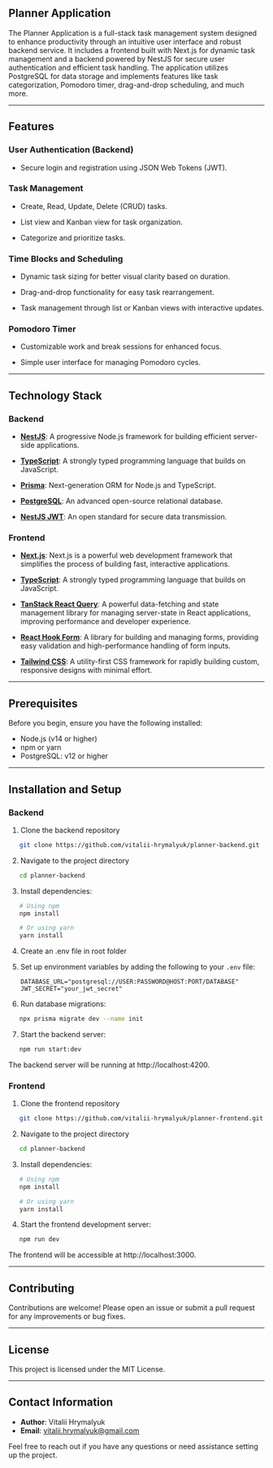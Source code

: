 ## Planner Application

The Planner Application is a full-stack task management system designed to enhance productivity through an intuitive user interface and robust backend service. It includes a frontend built with Next.js for dynamic task management and a backend powered by NestJS for secure user authentication and efficient task handling. The application utilizes PostgreSQL for data storage and implements features like task categorization, Pomodoro timer, drag-and-drop scheduling, and much more.

---

## Features

### User Authentication (Backend)

- Secure login and registration using JSON Web Tokens (JWT).

### Task Management

- Create, Read, Update, Delete (CRUD) tasks.

- List view and Kanban view for task organization.

- Categorize and prioritize tasks.

### Time Blocks and Scheduling

- Dynamic task sizing for better visual clarity based on duration.

- Drag-and-drop functionality for easy task rearrangement.

- Task management through list or Kanban views with interactive updates.

### Pomodoro Timer

- Customizable work and break sessions for enhanced focus.

- Simple user interface for managing Pomodoro cycles.

---

## Technology Stack

### Backend

- **[NestJS](https://docs.nestjs.com/)**: A progressive Node.js framework for building efficient server-side applications.

- **[TypeScript](https://www.typescriptlang.org/docs/)**: A strongly typed programming language that builds on JavaScript.

- **[Prisma](https://www.prisma.io/docs/getting-started)**: Next-generation ORM for Node.js and TypeScript.

- **[PostgreSQL](https://www.postgresql.org/docs/)**: An advanced open-source relational database.

- **[NestJS JWT](https://docs.nestjs.com/security/authentication)**: An open standard for secure data transmission.

### Frontend

- **[Next.js](https://nextjs.org/docs)**: Next.js is a powerful web development framework that simplifies the process of building fast, interactive applications.

- **[TypeScript](https://www.typescriptlang.org/docs/)**: A strongly typed programming language that builds on JavaScript.

- **[TanStack React Query](https://tanstack.com/query/v5/docs/react/overview)**: A powerful data-fetching and state management library for managing server-state in React applications, improving performance and developer experience.

- **[React Hook Form](https://react-hook-form.com/get-started)**: A library for building and managing forms, providing easy validation and high-performance handling of form inputs.

- **[Tailwind CSS](https://tailwindcss.com/docs/installation)**: A utility-first CSS framework for rapidly building custom, responsive designs with minimal effort.

---

## Prerequisites

Before you begin, ensure you have the following installed:

- Node.js (v14 or higher)
- npm or yarn
- PostgreSQL: v12 or higher

---

## Installation and Setup

### Backend

1. Clone the backend repository

```bash
   git clone https://github.com/vitalii-hrymalyuk/planner-backend.git
```

2. Navigate to the project directory

```bash
   cd planner-backend
```

3. Install dependencies:

```bash
   # Using npm
   npm install

   # Or using yarn
   yarn install
```

4. Create an .env file in root folder
5. Set up environment variables by adding the following to your `.env` file:

   ```env
   DATABASE_URL="postgresql://USER:PASSWORD@HOST:PORT/DATABASE"
   JWT_SECRET="your_jwt_secret"

   ```

6. Run database migrations:

```bash
   npx prisma migrate dev --name init
```

7. Start the backend server:

```bash
   npm run start:dev
```

The backend server will be running at http://localhost:4200.

### Frontend

1. Clone the frontend repository

```bash
   git clone https://github.com/vitalii-hrymalyuk/planner-frontend.git
```

2. Navigate to the project directory

```bash
   cd planner-backend
```

3. Install dependencies:

```bash
   # Using npm
   npm install

   # Or using yarn
   yarn install
```

4. Start the frontend development server:

```bash
   npm run dev

```

The frontend will be accessible at http://localhost:3000.

---

## Contributing

Contributions are welcome! Please open an issue or submit a pull request for any improvements or bug fixes.

---

## License

This project is licensed under the MIT License.

---

## Contact Information

- **Author**: Vitalii Hrymalyuk
- **Email**: [vitalii.hrymalyuk@gmail.com](mailto:vitalii.hrymalyuk@gmail.com)

Feel free to reach out if you have any questions or need assistance setting up the project.
